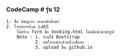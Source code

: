 ### CodeCamp # รุ่น 12
    1. ชื่อ พิชญาภา อเนกศักดิ์อมร
    2. โจทย์การบ้าน Lab5
        ให้สร้าง form ชื่อ booking.html โดยมีหน้าตาดังรูป
        Note : 1. ห้ามใช้ Bootstrap 
               2. สนใจเฉพาะส่วนที่วงสีแดง
               3. upload ขึ้น github.io